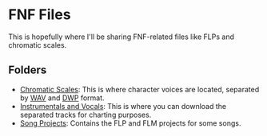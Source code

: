 # FNF Files
This is hopefully where I'll be sharing FNF-related files like FLPs and chromatic scales.

## Folders
- [Chromatic Scales](/Chromatic%20Scales): This is where character voices are located, separated by [WAV](/Chromatic%20Scales/WAV) and [DWP](/Chromatic%20Scales/DWP) format.
- [Instrumentals and Vocals](/Instrumentals%20and%20Vocals): This is where you can download the separated tracks for charting purposes.
- [Song Projects](/Song%20Projects): Contains the FLP and FLM projects for some songs.